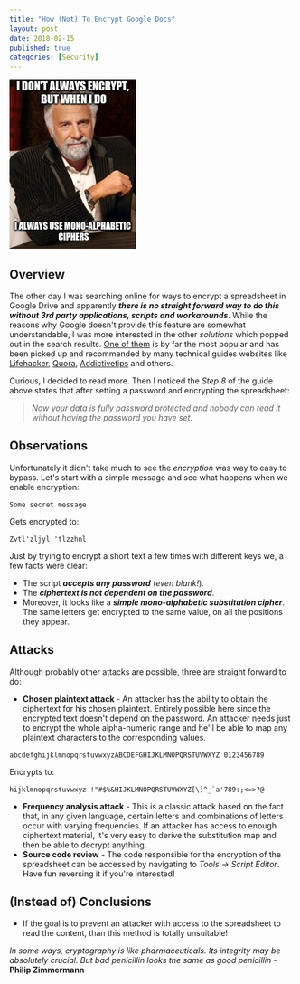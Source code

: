 ```yaml
---
title: "How (Not) To Encrypt Google Docs"
layout: post
date: 2018-02-15
published: true
categories: [Security]
---
```


![Logo](/assets/images/crypto-fail.jpg)

## Overview

The other day I was searching online for ways to encrypt a spreadsheet in Google Drive and apparently **_there is no straight forward way to do this without 3rd party applications, scripts and workarounds_**. While the reasons why Google doesn't provide this feature are somewhat understandable, I was more interested in the other _solutions_ which popped out in the search results. [One of them](http://www.skipser.com/p/2/p/password-protect-google-drive-document.html) is by far the most popular and has been picked up and recommended by many technical guides websites like [Lifehacker](https://lifehacker.com/5994296/password-protect-a-google-drive-spreadsheet-with-this-script), [Quora](https://www.quora.com/Is-it-possible-to-create-a-password-protected-Google-doc), [Addictivetips](https://www.addictivetips.com/web/how-to-password-protect-spreadsheets-in-google-drive/) and others.

Curious, I decided to read more. Then I noticed the _Step 8_ of the guide above states that after setting a password and encrypting the spreadsheet:

> _Now your data is fully password protected and nobody can read it without having the password you have set._

## Observations

Unfortunately it didn't take much to see the _encryption_ was way to easy to bypass. Let's start with a simple message and see what happens when we enable encryption:

```
Some secret message
```

Gets encrypted to:

```
Zvtl'zljyl 'tlzzhnl
```

Just by trying to encrypt a short text a few times with different keys we, a few facts were clear:
* The script **_accepts any password_** (_even blank!_).
* The *__ciphertext is not dependent on the password__*. 
* Moreover, it looks like a **_simple mono-alphabetic substitution cipher_**. The same letters get encrypted to the same value, on all the positions they appear.

## Attacks

Although probably other attacks are possible, three are straight forward to do:

* **Chosen plaintext attack** - An attacker has the ability to obtain the ciphertext for his chosen plaintext. Entirely possible here since the encrypted text doesn't depend on the password. An attacker needs just to encrypt the whole alpha-numeric range and he'll be able to map any plaintext characters to the corresponding values.

```
abcdefghijklmnopqrstuvwxyzABCDEFGHIJKLMNOPQRSTUVWXYZ 0123456789
```

Encrypts to:
```
hijklmnopqrstuvwxyz !"#$%&HIJKLMNOPQRSTUVWXYZ[\]^_`a'789:;<=>?@
```
* **Frequency analysis attack** - This is a classic attack based on the fact that, in any given language, certain letters and combinations of letters occur with varying frequencies. If an attacker has access to enough ciphertext material, it's very easy to derive the substitution map and then be able to decrypt anything.
* **Source code review** - The code responsible for the encryption of the spreadsheet can be accessed by navigating to _Tools → Script Editor_. Have fun reversing it if you're interested!

## (Instead of) Conclusions

* If the goal is to prevent an attacker with access to the spreadsheet to read the content, than this method is totally unsuitable!

_In some ways, cryptography is like pharmaceuticals. Its integrity may be absolutely crucial. But bad penicillin looks the same as good penicillin_ - **Philip Zimmermann**
